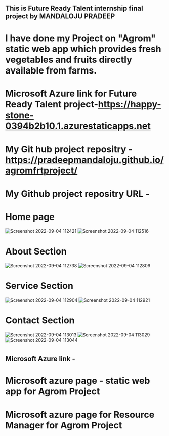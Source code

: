 ## This is Future Ready Talent internship final project by MANDALOJU PRADEEP

# I have done my Project on "Agrom" static web app which provides fresh vegetables and fruits directly available from farms.
# Microsoft Azure link for Future Ready Talent project-https://happy-stone-0394b2b10.1.azurestaticapps.net
# My Git hub project repositry -https://pradeepmandaloju.github.io/agromfrtproject/
# My Github project repositry URL -

# Home page
![Screenshot 2022-09-04 112421](https://user-images.githubusercontent.com/111443905/188300412-5c870e99-4e7e-43af-9282-b8419de72028.png)
![Screenshot 2022-09-04 112516](https://user-images.githubusercontent.com/111443905/188300455-5295c1f0-bed4-42bb-93d5-baca87c68316.png)
#

# About Section
![Screenshot 2022-09-04 112738](https://user-images.githubusercontent.com/111443905/188300555-fcb860f0-f82a-45f7-ac82-df462bf81b30.png)
![Screenshot 2022-09-04 112809](https://user-images.githubusercontent.com/111443905/188300901-7bbb5399-e74b-4988-8c14-87d85ad928a8.png)

#

# Service Section
![Screenshot 2022-09-04 112904](https://user-images.githubusercontent.com/111443905/188300574-5178117e-32ad-48a4-b3c4-e94260c9cdb7.png)
![Screenshot 2022-09-04 112921](https://user-images.githubusercontent.com/111443905/188300907-ef6b8bc2-6d3d-4e46-9110-bd073078b9c3.png)
#

# Contact Section
![Screenshot 2022-09-04 113013](https://user-images.githubusercontent.com/111443905/188300596-3f5fcdb8-023a-4943-988b-055689da717c.png)
![Screenshot 2022-09-04 113029](https://user-images.githubusercontent.com/111443905/188300601-b3c313fd-29f9-4d45-87f1-4a2dd9041799.png)
![Screenshot 2022-09-04 113044](https://user-images.githubusercontent.com/111443905/188300602-b0c044a6-966d-459f-817e-54c86bb845dc.png)
#

## Microsoft Azure link -
# Microsoft azure page - static web app for Agrom Project

#

# Microsoft azure page for Resource Manager for Agrom Project

#
